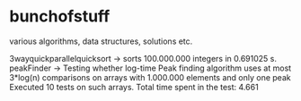 # bunchofstuff
various algorithms, data structures, solutions etc.

3wayquickparallelquicksort -> sorts 100.000.000 integers in 0.691025 s.
peakFinder -> Testing whether log-time Peak finding algorithm uses at most 3*log(n) comparisons
              on arrays with 1.000.000 elements and only one peak
              Executed 10 tests on such arrays.
              Total time spent in the test: 4.661

